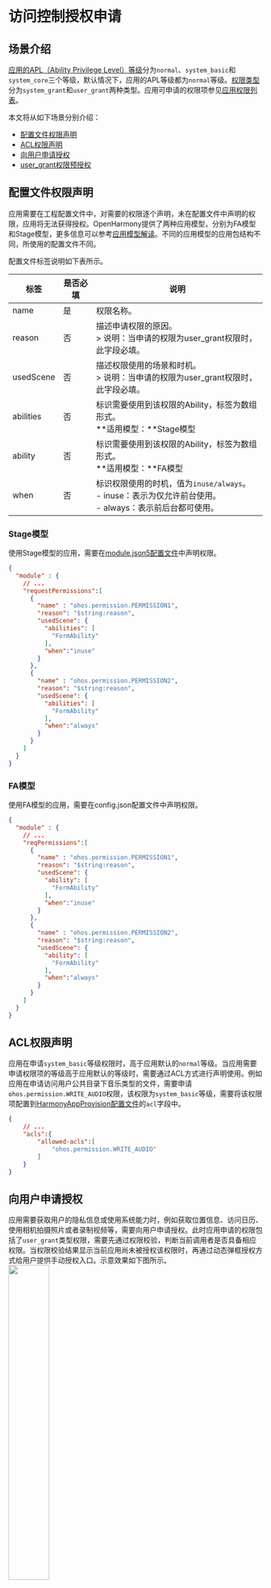 # 访问控制授权申请

## 场景介绍

[应用的APL（Ability Privilege Level）等级](accesstoken-overview.md#应用apl等级说明)分为`normal`、`system_basic`和`system_core`三个等级，默认情况下，应用的APL等级都为`normal`等级。[权限类型](accesstoken-overview.md#权限类型说明)分为`system_grant`和`user_grant`两种类型。应用可申请的权限项参见[应用权限列表](permission-list.md)。

本文将从如下场景分别介绍：

- [配置文件权限声明](#配置文件权限声明)
- [ACL权限声明](#ACL权限声明)
- [向用户申请授权](#向用户申请授权)
- [user_grant权限预授权](#user_grant权限预授权)

## 配置文件权限声明

应用需要在工程配置文件中，对需要的权限逐个声明，未在配置文件中声明的权限，应用将无法获得授权。OpenHarmony提供了两种应用模型，分别为FA模型和Stage模型，更多信息可以参考[应用模型解读](../application-models/application-model-description.md)。不同的应用模型的应用包结构不同，所使用的配置文件不同。

配置文件标签说明如下表所示。

| 标签      | 是否必填 | 说明                                                         |
| --------- | -------- | ------------------------------------------------------------ |
| name      | 是       | 权限名称。                                                   |
| reason    | 否       | 描述申请权限的原因。<br />> 说明：当申请的权限为user_grant权限时，此字段必填。 |
| usedScene | 否       | 描述权限使用的场景和时机。<br />> 说明：当申请的权限为user_grant权限时，此字段必填。 |
| abilities | 否       | 标识需要使用到该权限的Ability，标签为数组形式。<br/>**适用模型：**Stage模型 |
| ability   | 否       | 标识需要使用到该权限的Ability，标签为数组形式。<br/>**适用模型：**FA模型 |
| when      | 否       | 标识权限使用的时机，值为`inuse/always`。<br />- inuse：表示为仅允许前台使用。<br />- always：表示前后台都可使用。 |

### Stage模型

使用Stage模型的应用，需要在[module.json5配置文件](../quick-start/module-configuration-file.md)中声明权限。

```json
{
  "module" : {
    // ...
    "requestPermissions":[
      {
        "name" : "ohos.permission.PERMISSION1",
        "reason": "$string:reason",
        "usedScene": {
          "abilities": [
            "FormAbility"
          ],
          "when":"inuse"
        }
      },
      {
        "name" : "ohos.permission.PERMISSION2",
        "reason": "$string:reason",
        "usedScene": {
          "abilities": [
            "FormAbility"
          ],
          "when":"always"
        }
      }
    ]
  }
}
```

### FA模型

使用FA模型的应用，需要在config.json配置文件中声明权限。

```json
{
  "module" : {
    // ...
    "reqPermissions":[
      {
        "name" : "ohos.permission.PERMISSION1",
        "reason": "$string:reason",
        "usedScene": {
          "ability": [
            "FormAbility"
          ],
          "when":"inuse"
        }
      },
      {
        "name" : "ohos.permission.PERMISSION2",
        "reason": "$string:reason",
        "usedScene": {
          "ability": [
            "FormAbility"
          ],
          "when":"always"
        }
      }
    ]
  }
}
```

## ACL权限声明

应用在申请`system_basic`等级权限时，高于应用默认的`normal`等级。当应用需要申请权限项的等级高于应用默认的等级时，需要通过ACL方式进行声明使用。例如应用在申请访问用户公共目录下音乐类型的文件，需要申请` ohos.permission.WRITE_AUDIO`权限，该权限为`system_basic`等级，需要将该权限项配置到[HarmonyAppProvision配置文件](app-provision-structure.md)的`acl`字段中。

```json
{
	// ...
	"acls":{
		"allowed-acls":[
			"ohos.permission.WRITE_AUDIO"
		]
	}
}
```

## 向用户申请授权

应用需要获取用户的隐私信息或使用系统能力时，例如获取位置信息、访问日历、使用相机拍摄照片或者录制视频等，需要向用户申请授权。此时应用申请的权限包括了`user_grant`类型权限，需要先通过权限校验，判断当前调用者是否具备相应权限。当权限校验结果显示当前应用尚未被授权该权限时，再通过动态弹框授权方式给用户提供手动授权入口。示意效果如下图所示。
<img src="figures/permission-read_calendar.jpeg" width="40%;" />

> **说明**：每次访问受目标权限保护的接口前，都需要调用[requestPermissionsFromUser()](../reference/apis/js-apis-abilityAccessCtrl.md#requestpermissionsfromuser9)接口请求权限，用户在动态授予后可能通过设置取消应用的权限，因此不能把之前授予的授权状态持久化。

### Stage模型

以允许应用读取日历信息为例进行说明。

1. 申请`ohos.permission.READ_CALENDAR`权限，配置方式请参见[访问控制授权申请](#Stage模型)。

2. 可以在UIAbility的onWindowStageCreate()回调中调用[requestPermissionsFromUser()](../reference/apis/js-apis-abilityAccessCtrl.md#requestpermissionsfromuser9)接口动态申请权限，也可以根据业务需要在UI界面中向用户申请授权。根据[requestPermissionsFromUser()](../reference/apis/js-apis-abilityAccessCtrl.md#requestpermissionsfromuser9)接口返回值判断是否已获取目标权限，如果当前已经获取权限，则可以继续正常访问目标接口。
   在UIAbility中动态申请授权。

   ```typescript
   import UIAbility from '@ohos.app.ability.UIAbility';
   import Window from '@ohos.window';
   import abilityAccessCtrl from '@ohos.abilityAccessCtrl';
   import { Permissions } from '@ohos.abilityAccessCtrl';
   
   export default class EntryAbility extends UIAbility {
       // ...
   
       onWindowStageCreate(windowStage: Window.WindowStage) {
           // Main window is created, set main page for this ability
           let context = this.context;
           let AtManager = abilityAccessCtrl.createAtManager();
           // requestPermissionsFromUser会判断权限的授权状态来决定是否唤起弹窗
           const permissions: Array<Permissions> = ['ohos.permission.READ_CALENDAR'];
           AtManager.requestPermissionsFromUser(context, permissions).then((data) => {
               console.info(`[requestPermissions] data: ${JSON.stringify(data)}`);
               let grantStatus: Array<number> = data.authResults;
               if (grantStatus[0] === -1) {
                   // 授权失败
               } else {
                   // 授权成功
               }
           }).catch((err) => {
               console.error(`[requestPermissions] Failed to start request permissions. Error: ${JSON.stringify(err)}`);
           })
           
           // ...
       }
   }
   ```

   在UI界面中向用户申请授权。
   ```typescript
   import abilityAccessCtrl from '@ohos.abilityAccessCtrl';
   import { Permissions } from '@ohos.abilityAccessCtrl';
   import common from '@ohos.app.ability.common';
   
   @Entry
   @Component
   struct Index {
     reqPermissions() {
       let context = getContext(this) as common.UIAbilityContext;
       let AtManager = abilityAccessCtrl.createAtManager();
       // requestPermissionsFromUser会判断权限的授权状态来决定是否唤起弹窗
       const permissions: Array<Permissions> = ['ohos.permission.READ_CALENDAR'];
       AtManager.requestPermissionsFromUser(context, permissions).then((data) => {
         console.info(`[requestPermissions] data: ${JSON.stringify(data)}`);
         let grantStatus: Array<number> = data.authResults;
         if (grantStatus[0] === -1) {
           // 授权失败
         } else {
           // 授权成功
         }
       }).catch((err) => {
         console.error(`[requestPermissions] Failed to start request permissions. Error: ${JSON.stringify(err)}`);
       })
     }
   
     // 页面展示
     build() {
       // ...
     }
   }
   ```

### FA模型

通过调用[requestPermissionsFromUser()](../reference/apis/js-apis-inner-app-context.md#contextrequestpermissionsfromuser7)接口向用户动态申请授权。

```js
// Ability的onWindowStageCreate()生命周期
onWindowStageCreate() {
    let context = this.context;
    let array:Array<string> = ["ohos.permission.PERMISSION2"];
    //requestPermissionsFromUser会判断权限的授权状态来决定是否唤起弹窗
    context.requestPermissionsFromUser(array).then(function(data) {
        console.log("data:" + JSON.stringify(data));
        console.log("data permissions:" + JSON.stringify(data.permissions));
        console.log("data result:" + JSON.stringify(data.authResults));
    }, (err) => {
        console.error('Failed to start ability', err.code);
    });
}
```
## user_grant权限预授权
应用在申请`user_grant`类型的权限默认未授权，需要通过拉起弹框由用户确认是否授予该权限。对于一些预制应用，不希望出现弹窗申请`user_grant`类型的权限，例如系统相机应用需要使用麦克风` ohos.permission.MICROPHONE`等权限，需要对麦克风等权限进行预授权，可以通过预授权的方式完成`user_grant`类型权限的授权。[预置配置文件](https://gitee.com/openharmony/vendor_hihope/blob/master/rk3568/preinstall-config/install_list_permissions.json)在设备上的路径为`/system/etc/app/install_list_permission.json`，设备开机启动时会读取该配置文件，在应用安装会对在文件中配置的`user_grant`类型权限授权。预授权配置文件字段内容包括`bundleName`、`app_signature`和`permissions`。

- `bundleName`字段配置为应用的Bundle名称。
- `app_signature`字段配置为应用的指纹信息。指纹信息的配置参见[应用特权配置指南](../../device-dev/subsystems/subsys-app-privilege-config-guide.md#install_list_capabilityjson中配置)。
- `permissions`字段中name配置为需要预授权的`user_grant`类型的权限名；`permissions`字段中`userCancellable`表示为用户是否能够取消该预授权，配置为true，表示支持用户取消授权，为false则表示不支持用户取消授权。

> 说明：当前仅支持预置应用配置该文件。

```json
[
  // ...
  {
    "bundleName": "com.example.myapplication", // Bundle名称
    "app_signature": ["****"], // 指纹信息
    "permissions":[
      {
        "name": "ohos.permission.PERMISSION_X", // user_grant类型预授权的权限名
        "userCancellable": false // 用户不可取消授权
      },
      {
        "name": "ohos.permission.PERMISSION_Y", // user_grant类型预授权的权限名
        "userCancellable": true // 用户可取消授权
      }
    ]
  }
]
```

## 相关实例

针对访问控制，有以下相关实例可供参考：

- [AbilityAccessCtrl：访问权限控制（ArkTS）（API8）（Full SDK）](https://gitee.com/openharmony/applications_app_samples/tree/master/Safety/AbilityAccessCtrl)
- [为应用添加运行时权限（ArkTS）（API 9）](https://gitee.com/openharmony/codelabs/tree/master/Ability/AccessPermission)